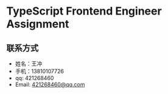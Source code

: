# TypeScript Frontend Engineer Assignment

## 联系方式

- 姓名：王冲
- 手机：13810107726
- qq: 421268460
- Email: 421268460@qq.com